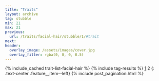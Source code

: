 ```yaml
---
title: "Traits"
layout: archive
tag: stubble
min: 21
max: 21
previous:
  url: /traits/facial-hair/stubble/1/#trait
next:
header:
  overlay_image: /assets/images/cover.jpg
  overlay_filter: rgba(0, 0, 0, 0.5)
---
```

{% include_cached trait-list-facial-hair %}
{% include tag-results %}
[1](/traits/facial-hair/stubble/1/#trait) 2 
{: .text-center .feature__item--left}
{% include post_pagination.html %}

